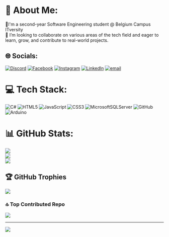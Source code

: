 # 💫 About Me:
🔭I'm a second-year Software Engineering student @ Belgium Campus ITversity<br>👯 I’m looking to collaborate on various areas of the tech field and eager to learn, grow, and contribute to real-world projects.<br>


## 🌐 Socials:
[![Discord](https://img.shields.io/badge/Discord-%237289DA.svg?logo=discord&logoColor=white)](https://discord.gg/https://discord.gg/MJsXv7Cs) [![Facebook](https://img.shields.io/badge/Facebook-%231877F2.svg?logo=Facebook&logoColor=white)](https://facebook.com/freerk.vandenbos.5) [![Instagram](https://img.shields.io/badge/Instagram-%23E4405F.svg?logo=Instagram&logoColor=white)](https://instagram.com/freerk777) [![LinkedIn](https://img.shields.io/badge/LinkedIn-%230077B5.svg?logo=linkedin&logoColor=white)](https://linkedin.com/in/freerk-van-den-bos-390999274) [![email](https://img.shields.io/badge/Email-D14836?logo=gmail&logoColor=white)](mailto:vdbosfreerk@gmail.com) 

# 💻 Tech Stack:
![C#](https://img.shields.io/badge/c%23-%23239120.svg?style=for-the-badge&logo=csharp&logoColor=white) ![HTML5](https://img.shields.io/badge/html5-%23E34F26.svg?style=for-the-badge&logo=html5&logoColor=white) ![JavaScript](https://img.shields.io/badge/javascript-%23323330.svg?style=for-the-badge&logo=javascript&logoColor=%23F7DF1E) ![CSS3](https://img.shields.io/badge/css3-%231572B6.svg?style=for-the-badge&logo=css3&logoColor=white) ![MicrosoftSQLServer](https://img.shields.io/badge/Microsoft%20SQL%20Server-CC2927?style=for-the-badge&logo=microsoft%20sql%20server&logoColor=white) ![GitHub](https://img.shields.io/badge/github-%23121011.svg?style=for-the-badge&logo=github&logoColor=white) ![Arduino](https://img.shields.io/badge/-Arduino-00979D?style=for-the-badge&logo=Arduino&logoColor=white)
# 📊 GitHub Stats:
![](https://github-readme-stats.vercel.app/api?username=FreerkvdB&theme=dark&hide_border=false&include_all_commits=true&count_private=false)<br/>
![](https://nirzak-streak-stats.vercel.app/?user=FreerkvdB&theme=dark&hide_border=false)<br/>
![](https://github-readme-stats.vercel.app/api/top-langs/?username=FreerkvdB&theme=dark&hide_border=false&include_all_commits=true&count_private=false&layout=compact)

## 🏆 GitHub Trophies
![](https://github-profile-trophy.vercel.app/?username=FreerkvdB&theme=radical&no-frame=false&no-bg=false&margin-w=4)

### 🔝 Top Contributed Repo
![](https://github-contributor-stats.vercel.app/api?username=FreerkvdB&limit=5&theme=radical&combine_all_yearly_contributions=true)

---
[![](https://visitcount.itsvg.in/api?id=FreerkvdB&icon=4&color=0)](https://visitcount.itsvg.in)

<!-- Proudly created with GPRM ( https://gprm.itsvg.in ) -->
